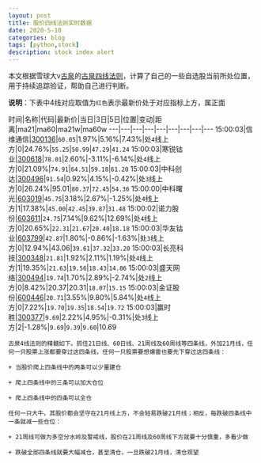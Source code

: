 ```yaml
---
layout: post
title: 股价四线法则实时数据
date: 2020-5-10
categories: blog
tags: [python,stock]
description: stock index alert
---
```



本文根据雪球大v[古泉](https://xueqiu.com/u/7148646888)的[古泉四线法则](https://xueqiu.com/7148646888/130498192)，计算了自己的一些自选股当前所处位置，用于持续追踪验证，帮助自己进行判断。

**说明**：下表中4线对应取值为`红色`表示最新价处于对应指标上方，属正面

时间|名称|代码|最新价|当日|3日|5日|位置|变动|距离|ma21|ma60|ma21w|ma60w
---|---|---|---|---|---|---|---|---
15:00:03|信维通信|[300136](https://xueqiu.com/S/SZ300136)|`60.05`|1.97%|5.16%|7.43%|处`4`线上方|0|24.76%|`55.25`|`50.99`|`47.29`|`41.24`
15:00:03|寒锐钴业|[300618](https://xueqiu.com/S/SZ300618)|`78.01`|2.60%|-3.11%|-6.14%|处`4`线上方|0|21.09%|`74.91`|`64.51`|`59.18`|`61.20`
15:00:03|中科创达|[300496](https://xueqiu.com/S/SZ300496)|`91.54`|0.92%|4.15%|-0.42%|处`3`线上方|0|26.24%|95.01|`80.37`|`72.45`|`54.36`
15:00:00|中科曙光|[603019](https://xueqiu.com/S/SH603019)|`45.75`|3.18%|2.67%|-1.25%|处`4`线上方|1|17.38%|`45.00`|`42.45`|`39.87`|`31.48`
15:00:02|诺力股份|[603611](https://xueqiu.com/S/SH603611)|`24.75`|7.14%|9.62%|12.69%|处`4`线上方|0|20.65%|`22.31`|`21.67`|`20.40`|`18.18`
15:00:03|华友钴业|[603799](https://xueqiu.com/S/SH603799)|`42.87`|1.80%|-0.86%|-1.63%|处`3`线上方|0|12.94%|43.06|`39.61`|`37.32`|`33.20`
15:00:03|长亮科技|[300348](https://xueqiu.com/S/SZ300348)|`21.81`|1.92%|2.11%|1.19%|处`4`线上方|1|19.35%|`21.63`|`19.56`|`18.43`|`14.86`
15:00:03|盛天网络|[300494](https://xueqiu.com/S/SZ300494)|`19.74`|1.70%|2.89%|-2.74%|处`2`线上方|0|8.42%|20.37|20.31|`18.07`|`15.15`
15:00:03|金证股份|[600446](https://xueqiu.com/S/SH600446)|`20.71`|3.55%|9.80%|5.84%|处`4`线上方|0|7.22%|`19.70`|`19.35`|`18.54`|`19.72`
15:00:03|赢时胜|[300377](https://xueqiu.com/S/SZ300377)|`9.69`|2.22%|4.95%|-0.31%|处`3`线上方|2|-1.28%|`9.69`|`9.39`|`9.60`|10.69

```
古泉4线法则的精髓如下。抓住21日线、60日线、21周线及60周线等四条线，外加21月线，任何一只股票上涨都要穿过这四条线，任何一只股票要想爆雷也要先下穿过这四条线：

+ 当股价爬上四条线中的两条可以少量建仓

+ 爬上四条线中的三条可以加大仓位

+ 爬上四条线中的四条可以全仓

任何一只大牛，其股价都会坚守在21月线上方，不会轻易跌破21月线；相反，每跌破四条线中一条就减一些仓位：

+ 21周线可做为多空分水岭及警戒线，股价在21周线及60周线下方就要十分慎重，多看少做

+ 跌破全部四条线就要大幅减仓，甚至清仓，一旦跌破21月线，清仓观望
```